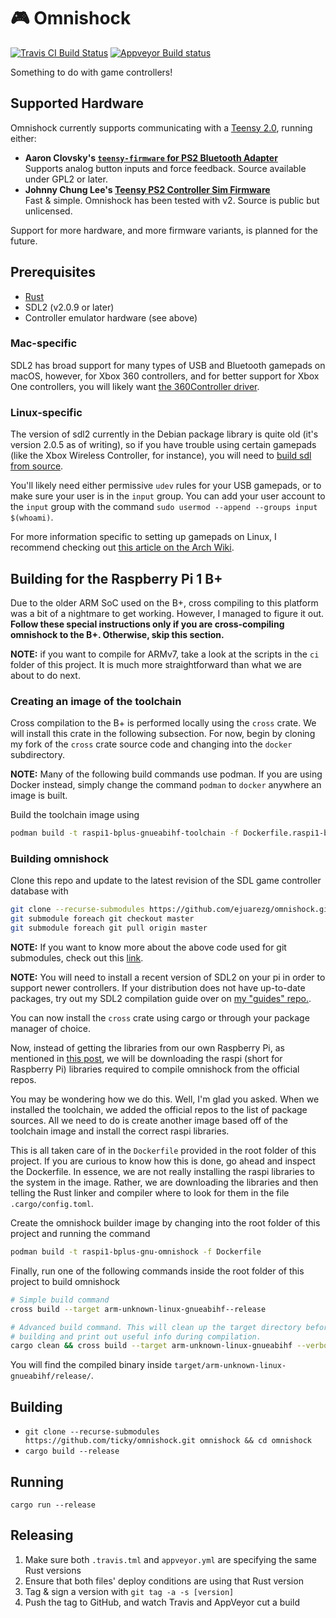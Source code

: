 # 🎮 Omnishock

[![Travis CI Build Status](https://travis-ci.org/ticky/omnishock.svg?branch=develop)](https://travis-ci.org/ticky/omnishock) [![Appveyor Build status](https://ci.appveyor.com/api/projects/status/9m0lyp0wy8djud7t/branch/develop?svg=true)](https://ci.appveyor.com/project/ticky/omnishock/branch/develop)

Something to do with game controllers!

## Supported Hardware

Omnishock currently supports communicating with a [Teensy 2.0](https://www.pjrc.com/store/teensy.html), running either:

- **Aaron Clovsky's [`teensy-firmware` for PS2 Bluetooth Adapter](http://psx-scene.com/forums/f19/how-build-your-own-ps2-bluetooth-adapter-use-real-ps3-ps4-controllers-wirelessly-your-ps2-127728/)**  
  Supports analog button inputs and force feedback. Source available under GPL2 or later.
- **Johnny Chung Lee's [Teensy PS2 Controller Sim Firmware](https://procrastineering.blogspot.com/2010/12/simulated-ps2-controller-for.html)**  
  Fast & simple. Omnishock has been tested with v2. Source is public but unlicensed.

Support for more hardware, and more firmware variants, is planned for the future.

## Prerequisites

- [Rust](https://www.rust-lang.org/install.html)
- SDL2 (v2.0.9 or later)
- Controller emulator hardware (see above)

### Mac-specific

SDL2 has broad support for many types of USB and Bluetooth gamepads on macOS, however, for Xbox 360 controllers, and for better support for Xbox One controllers, you will likely want [the 360Controller driver](https://github.com/360Controller/360Controller).

### Linux-specific

The version of sdl2 currently in the Debian package library is quite old (it's version 2.0.5 as of writing), so if you have trouble using certain gamepads (like the Xbox Wireless Controller, for instance), you will need to [build sdl from source](https://wiki.libsdl.org/Installation#Linux.2FUnix).

You'll likely need either permissive `udev` rules for your USB gamepads, or to make sure your user is in the `input` group. You can add your user account to the `input` group with the command `sudo usermod --append --groups input $(whoami)`.

For more information specific to setting up gamepads on Linux, I recommend checking out [this article on the Arch Wiki](https://wiki.archlinux.org/index.php/Gamepad).

## Building for the Raspberry Pi 1 B+

Due to the older ARM SoC used on the B+, cross compiling to this platform was a bit of a nightmare to get working. However, I managed to figure it out. **Follow these special instructions only if you are cross-compiling omnishock to the B+. Otherwise, skip this section.**

**NOTE:** if you want to compile for ARMv7, take a look at the scripts in the `ci` folder of this project. It is much more straightforward than what we are about to do next.

### Creating an image of the toolchain

Cross compilation to the B+ is performed locally using the `cross` crate. We will install this crate in the following subsection. For now, begin by cloning my fork of the `cross` crate source code and changing into the `docker` subdirectory.

**NOTE:** Many of the following build commands use podman. If you are using Docker instead, simply change the command `podman` to `docker` anywhere an image is built.

Build the toolchain image using
```sh
podman build -t raspi1-bplus-gnueabihf-toolchain -f Dockerfile.raspi1-bplus-gnueabihf
```

### Building omnishock

Clone this repo and update to the latest revision of the SDL
game controller database with
```sh
git clone --recurse-submodules https://github.com/ejuarezg/omnishock.git omnishock && cd omnishock
git submodule foreach git checkout master 
git submodule foreach git pull origin master 
```

**NOTE:** If you want to know more about the above code used for git submodules, check out this [link](https://stackoverflow.com/questions/18770545/why-is-my-git-submodule-head-detached-from-master).

**NOTE:** You will need to install a recent version of SDL2 on your pi in order to support newer controllers. If your distribution does not have up-to-date packages, try out my SDL2 compilation guide over on [my "guides" repo.](https://github.com/ejuarezg/guides/blob/master/ps2_homebrew/raspi_controller_setup.md#install-sdl2).

You can now install the `cross` crate using cargo or through your package manager of choice.

Now, instead of getting the libraries from our own Raspberry Pi, as mentioned in [this post](https://stackoverflow.com/questions/19162072/how-to-install-the-raspberry-pi-cross-compiler-on-my-linux-host-machine/58559140#58559140), we will be downloading the raspi (short for Raspberry Pi) libraries required to compile omnishock from the official repos.

You may be wondering how we do this. Well, I'm glad you asked. When we installed the toolchain, we added the official repos to the list of package sources. All we need to do is create another image based off of the toolchain image and install the correct raspi libraries.

This is all taken care of in the `Dockerfile` provided in the root folder of this project. If you are curious to know how this is done, go ahead and inspect the Dockerfile. In essence, we are not really installing the raspi libraries to the system in the image. Rather, we are downloading the libraries and then telling the Rust linker and compiler where to look for them in the file `.cargo/config.toml`.

Create the omnishock builder image by changing into the root folder of this project and running the command
```sh
podman build -t raspi1-bplus-gnu-omnishock -f Dockerfile
```

Finally, run one of the following commands inside the root folder of this
project to build omnishock
```sh
# Simple build command
cross build --target arm-unknown-linux-gnueabihf--release

# Advanced build command. This will clean up the target directory before
# building and print out useful info during compilation.
cargo clean && cross build --target arm-unknown-linux-gnueabihf --verbose --release
```

You will find the compiled binary inside `target/arm-unknown-linux-gnueabihf/release/`.

## Building

- `git clone --recurse-submodules https://github.com/ticky/omnishock.git omnishock && cd omnishock`
- `cargo build --release`

## Running

`cargo run --release`

## Releasing

1. Make sure both `.travis.tml` and `appveyor.yml` are specifying the same Rust versions
2. Ensure that both files' deploy conditions are using that Rust version
3. Tag & sign a version with `git tag -a -s [version]`
4. Push the tag to GitHub, and watch Travis and AppVeyor cut a build
